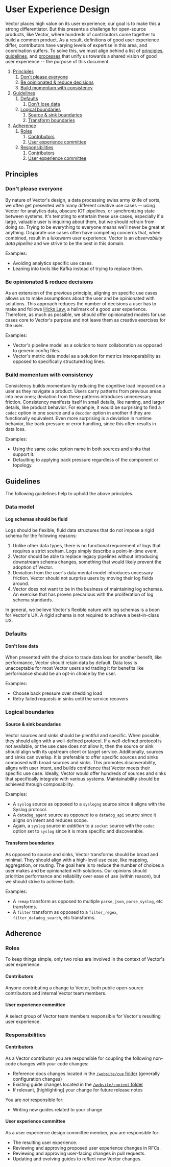 # User Experience Design

Vector places high value on its user experience; our goal is to make this a
strong differentiator. But this presents a challenge for open-source products,
like Vector, where hundreds of contributors come together to build a common
product. As a result, definitions of good user experience differ, contributors
have varying levels of expertise in this area, and coordination suffers. To solve
this, we must align behind a list of [principles](#principles),
[guidelines](#guidelines), and [processes](#processes) that unify us towards a
shared vision of good user experience -- the purpose of this document.

<!-- MarkdownTOC autolink="true" style="ordered" indent="   " -->

1. [Principles](#principles)
   1. [Don't please everyone](#dont-please-everyone)
   1. [Be opinionated & reduce decisions](#be-opinionated--reduce-decisions)
   1. [Build momentum with consistency](#build-momentum-with-consistency)
1. [Guidelines](#guidelines)
   1. [Defaults](#defaults)
      1. [Don't lose data](#dont-lose-data)
   1. [Logical boundaries](#logical-boundaries)
      1. [Source & sink boundaries](#source--sink-boundaries)
      1. [Transform boundaries](#transform-boundaries)
1. [Adherence](#adherence)
   1. [Roles](#roles)
      1. [Contributors](#contributors)
      1. [User experience committee](#user-experience-committee)
   1. [Responsibilities](#responsibilities)
      1. [Contributors](#contributors-1)
      1. [User experience committee](#user-experience-committee-1)

<!-- /MarkdownTOC -->

## Principles

### Don't please everyone

By nature of Vector's design, a data processing swiss army knife of sorts,
we often get presented with many different creative use cases -- using Vector
for analytics data, obscure IOT pipelines, or synchronizing state between
systems. It's tempting to entertain these use cases, especially if a large,
valuable user is inquiring about them, but we should refrain from doing so.
Trying to be everything to everyone means we'll never be great at anything.
Disparate use cases often have competing concerns that, when combined, result
in a lukewarm user experience. Vector is an _observability data pipeline_ and
we strive to be the best in this domain.

Examples:

* Avoiding analytics specific use cases.
* Leaning into tools like Kafka instead of trying to replace them.

### Be opinionated & reduce decisions

As an extension of the previous principle, aligning on specific use cases
allows us to make assumptions about the user and be opinionated with solutions.
This approach reduces the number of decisions a user has to make and follows
[Hicks Law], a hallmark of a good user experience. Therefore, as much as
possible, we should offer opinionated models for use cases core to Vector's
purpose and not leave them as creative exercises for the user.

Examples:

* Vector's pipeline model as a solution to team collaboration as opposed to
  generic config files.
* Vector's metric data model as a solution for metrics interoperability as
  opposed to specifically structured log lines.

### Build momentum with consistency

Consistency builds momentum by reducing the cognitive load imposed on a user
as they navigate a product. Users carry patterns from previous areas into new
ones; deviation from these patterns introduces unnecessary friction. Consistency
manifests itself in small details, like naming, and larger details, like product
behavior. For example, it would be surprising to find a `codec` option in one
source and a `decoder` option in another if they are functionally equivalent.
Even more surprising is a deviation in runtime behavior, like back pressure or
error handling, since this often results in data loss.

Examples:

* Using the same `codec` option name in both sources and sinks that support it.
* Defaulting to applying back pressure regardless of the component or topology.

## Guidelines

The following guidelines help to uphold the above principles.

### Data model

#### Log schemas should be fluid

Logs should be flexible, fluid data structures that do not impose a rigid schema
for the following reasons:

1. Unlike other data types, there is no functional requirement of logs that
   requires a strict sceham. Logs simply describe a point-in-time event.
2. Vector should be able to replace legacy pipelines without introducing
   downstream schema changes, something that would likely prevent the adoption
   of Vector.
3. Deviation from the user's data mental model introduces uncessary friction.
   Vector should not surprise users by moving their log fields around.
4. Vector does not want to be in the business of maintaining log schemas. An
   exercise that has proven precarious with the proliferation of log schema
   standards.

In general, we believe Vector's flexible nature with log schemas is a boon for
Vector's UX. A rigid schema is not required to achieve a best-in-class UX. 

### Defaults

#### Don't lose data

When presented with the choice to trade data loss for another benefit, like
performance, Vector should retain data by default. Data loss is unacceptable
for most Vector users and trading it for benefits like performance should be
an opt-in choice by the user.

Examples:

* Choose back pressure over shedding load
* Retry failed requests in sinks until the service recovers

### Logical boundaries

#### Source & sink boundaries

Vector sources and sinks should be plentiful and specific. When possible, they
should align with a well-defined protocol. If a well-defined protocol is not
available, or the use case does not allow it, then the source or sink should
align with its upstream client or target service. Additionally, sources and
sinks can overlap. It is preferable to offer specific sources and sinks composed
with broad sources and sinks. This promotes discoverability, aligns with user
intent, and builds confidence that Vector meets their specific use case.
Ideally, Vector would offer hundreds of sources and sinks that specifically
integrate with various systems. Maintainability should be achieved through
composability.

Examples:

* A `syslog` source as opposed to a `syslogng` source since it aligns with the
  Syslog protocol.
* A `datadog_agent` source as opposed to a `datadog_api` source since it aligns
  on intent and reduces scope.
* Again, a `syslog` source _in addition_ to a `socket` source with the `codec`
  option set to `syslog` since it is more specific and discoverable.

#### Transform boundaries

As opposed to source and sinks, Vector transforms should be broad and minimal.
They should align with a high-level use case, like mapping, aggregation, or
routing. The goal here is to reduce the number of choices a user makes and
be opinionated with solutions. Our opinions should prioritize performance and
reliability over ease of use (within reason), but we should strive to achieve
both.

Examples:

* A `remap` transform as opposed to multiple `parse_json`, `parse_syslog`, etc
  transforms.
* A `filter` transform as opposed to a `filter_regex`, `filter_datadog_search`,
  etc transforms.

## Adherence

### Roles

To keep things simple, only two roles are involved in the context of Vector's
user experience.

#### Contributors

Anyone contributing a change to Vector, both public open-source contributors
and internal Vector team members.

#### User experience committee

A select group of Vector team members responsible for Vector's resulting user
experience.

### Responsibilities

#### Contributors

As a Vector contributor you are responsible for coupling the following non-code
changes with your code changes:

* Reference docs changes located in the [`/website/cue` folder](../website/cue)
  (generally configuration changes)
* Existing guide changes located in the [`/website/content` folder](../website/content)
* If relevant, [highlighting] your change for future release notes

You are _not_ responsible for:

* Writing new guides related to your change

#### User experience committee

As a user experience design committee member, you are responsible for:

* The resulting user experience.
* Reviewing and approving proposed user experience changes in RFCs.
* Reviewing and approving user-facing changes in pull requests.
* Updating and evolving guides to reflect new Vector changes.

[Hicks Law]: https://en.wikipedia.org/wiki/Hick%27s_law
